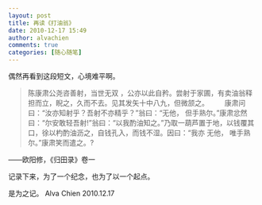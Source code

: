 ```yaml
---
layout: post
title: 再读《打油翁》
date: 2010-12-17 15:49
author: alvachien
comments: true
categories: [随心随笔]
---
```

偶然再看到这段短文，心境难平啊。
<blockquote>陈康肃公尧咨善射，当世无双 ，公亦以此自矜。尝射于家圃，有卖油翁释担而立，睨之，久而不去。见其发矢十中八九，但微颔之。   　　康肃问曰：“汝亦知射乎？吾射不亦精乎？”翁曰：“无他，  但手熟尔。”康肃忿然曰：“尔安敢轻吾射!”翁曰：“以我酌油知之。”乃取一葫芦置于地，以钱覆其口，徐以杓酌油沥之，自钱孔入，而钱不湿。因曰：“我亦 无他， 唯手熟尔。”康肃笑而遣之。?</blockquote>
——欧阳修，<span>《归田录》卷一</span>

<span>记录下来，为了一个纪念，也为了以一个起点。
</span>

<span>是为之记。
Alva Chien
2010.12.17</span>

<span>
</span>
